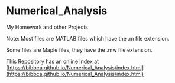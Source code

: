 # Numerical_Analysis
My Homework and other Projects

Note: Most files are MATLAB files which have the .m file extension.
  
  Some files are Maple files, they have the .mw file extension.

This Repository has an online index at [https://bibbca.github.io/Numerical_Analysis/index.html](https://bibbca.github.io/Numerical_Analysis/index.html)
